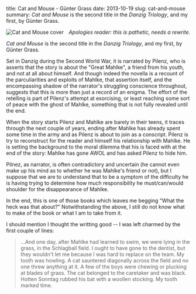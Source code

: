 title: Cat and Mouse - G&uuml;nter Grass
date: 2013-10-19
slug: cat-and-mouse
summary: _Cat and Mouse_ is the second title in the _Danzig Triology_,
    and my first, by G&uuml;nter Grass.

<img style="margin-right:1em;max-width:40%;" alt="Cat and Mouse cover" src="/static/images/Front_cover_of_Penguin_1975_Reprint_of_Günter_Grass_novella_Cat_and_Mouse.jpg" align="left"/>

_Apologies reader: this is pathetic, needs a rewrite._

_Cat and Mouse_ is the second title in the _Danzig Triology_, and my
first, by G&uuml;nter Grass.

Set in Danzig during the Second World War, it is narrated by Pilenz,
who is asserts that the story is about the "Great Mahlke", a friend
from his youth, and not at all about himself. And though indeed the
novella is a recount of the parculiarities and exploits of Mahlke,
that assertion itself, and the encompassing shadow of the narrator's
struggling conscience throughout, suggests that this is more than just
a record of an enigma. The effort of the retelling is part of Pilenz's
attempt at exorcising, or least reaching some sort of peace with the
ghost of Mahlke, something that is not fully revealed until the end.

When the story starts Pilenz and Mahlke are barely in their teens, it
traces through the next couple of years, ending after Mahlke has
already spent some time in the army and as Pilenz is about to join as
a conscript. Pilenz is try to reconstruct for the reader and himself
his relationship with Mahlke. He is setting the background to the
moral dilemma that his is faced with at the end of the story: Mahlke
has gone AWOL and has asked Pilenz to hide him.

Pilnez, as narrator, is often contradictory and uncertain (he cannot
even make up his mind as to whether he was Mahlke's friend or not),
but I suppose that we are to understand that to be a symptom of the
difficulty he is having trying to determine how much responsibility
he must/can/would shoulder for the disappearance of Mahlke.

In the end, this is one of those books which leaves me begging "What
the heck was that about?" Notwithstanding the above, I still do not
know what to make of the book or what I am to take from it.

I should mention I thought the writting good -- I was left charmed by
the first couple of lines:

> ...And one day, after Mahlke had learned to swim, we were lying in
> the grass, in the Schlagball field. I ought to have gone to the
> dentist, but they wouldn't let me because I was hard to replace on
> the team. My tooth was howling. A cat sauntered diagonally across
> the field and no one threw anything at it. A few of the boys were
> chewing or plucking at blades of grass. The cat belonged to the
> caretaker and was black. Hotten Sonntag rubbed his bat with a
> woollen stocking. My tooth marked time.

